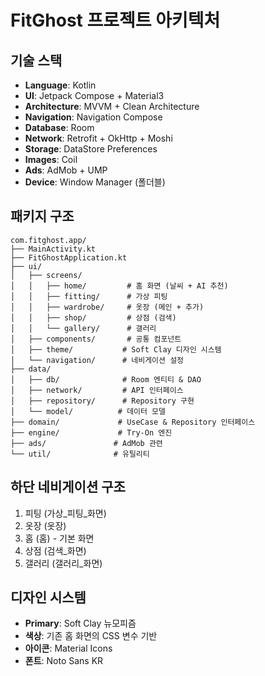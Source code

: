 # FitGhost 프로젝트 아키텍처

## 기술 스택
- **Language**: Kotlin
- **UI**: Jetpack Compose + Material3
- **Architecture**: MVVM + Clean Architecture
- **Navigation**: Navigation Compose
- **Database**: Room
- **Network**: Retrofit + OkHttp + Moshi
- **Storage**: DataStore Preferences
- **Images**: Coil
- **Ads**: AdMob + UMP
- **Device**: Window Manager (폴더블)

## 패키지 구조
```
com.fitghost.app/
├── MainActivity.kt
├── FitGhostApplication.kt
├── ui/
│   ├── screens/
│   │   ├── home/         # 홈 화면 (날씨 + AI 추천)
│   │   ├── fitting/      # 가상 피팅
│   │   ├── wardrobe/     # 옷장 (메인 + 추가)
│   │   ├── shop/         # 상점 (검색)
│   │   └── gallery/      # 갤러리
│   ├── components/       # 공통 컴포넌트
│   ├── theme/           # Soft Clay 디자인 시스템
│   └── navigation/      # 네비게이션 설정
├── data/
│   ├── db/              # Room 엔티티 & DAO
│   ├── network/         # API 인터페이스
│   ├── repository/      # Repository 구현
│   └── model/          # 데이터 모델
├── domain/             # UseCase & Repository 인터페이스
├── engine/             # Try-On 엔진
├── ads/               # AdMob 관련
└── util/              # 유틸리티
```

## 하단 네비게이션 구조
1. 피팅 (가상_피팅_화면)
2. 옷장 (옷장)
3. 홈 (홈) - 기본 화면
4. 상점 (검색_화면)
5. 갤러리 (갤러리_화면)

## 디자인 시스템
- **Primary**: Soft Clay 뉴모피즘
- **색상**: 기존 홈 화면의 CSS 변수 기반
- **아이콘**: Material Icons
- **폰트**: Noto Sans KR